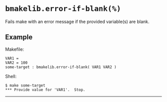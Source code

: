 # `bmakelib.error-if-blank(%)`

Fails make with an error message if the provided variable(s) are blank.

## Example

Makefile:

```
VAR1 =
VAR2 = 100
some-target : bmakelib.error-if-blank( VAR1 VAR2 )
```

Shell:

```
$ make some-target
*** Provide value for 'VAR1'.  Stop.
```

---


